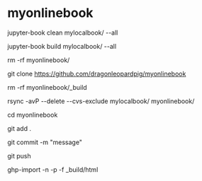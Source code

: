 # myonlinebook

jupyter-book clean mylocalbook/ --all

jupyter-book build mylocalbook/ --all

rm -rf myonlinebook/

git clone https://github.com/dragonleopardpig/myonlinebook

rm -rf myonlinebook/_build

rsync -avP --delete --cvs-exclude mylocalbook/ myonlinebook/

cd myonlinebook

git add .

git commit -m "message"

git push

ghp-import -n -p -f _build/html
